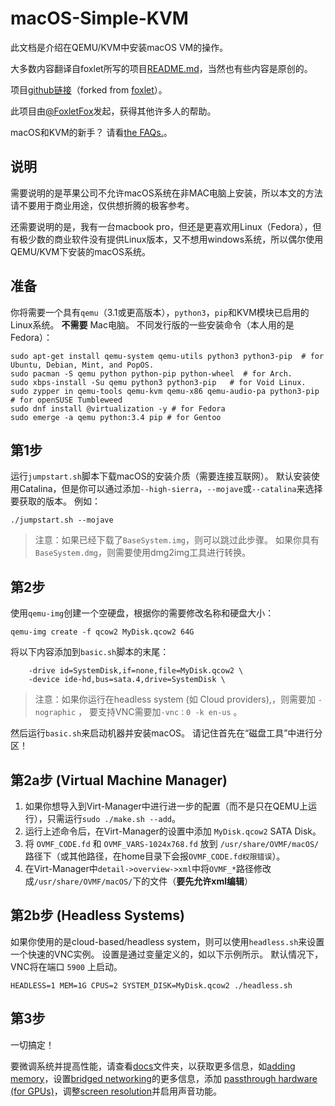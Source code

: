# macOS-Simple-KVM

此文档是介绍在QEMU/KVM中安装macOS VM的操作。

大多数内容翻译自foxlet所写的项目[README.md](https://github.com/lioneie/macOS-Simple-KVM/blob/master/README.md)，当然也有些内容是原创的。

项目[github链接](https://github.com/lioneie/macOS-Simple-KVM)（forked from [foxlet](https://github.com/foxlet/macOS-Simple-KVM/tree/master/docs)）。

此项目由[@FoxletFox](https://twitter.com/foxletfox)发起，获得其他许多人的帮助。

macOS和KVM的新手？ 请看[the FAQs.](https://github.com/lioneie/macOS-Simple-KVM/tree/master/docs/FAQs.md)。

## 说明

需要说明的是苹果公司不允许macOS系统在非MAC电脑上安装，所以本文的方法请不要用于商业用途，仅供想折腾的极客参考。

还需要说明的是，我有一台macbook pro，但还是更喜欢用Linux（Fedora），但有极少数的商业软件没有提供Linux版本，又不想用windows系统，所以偶尔使用QEMU/KVM下安装的macOS系统。

## 准备

你将需要一个具有`qemu`（3.1或更高版本），`python3`，`pip`和KVM模块已启用的Linux系统。 **不需要** Mac电脑。 不同发行版的一些安装命令（本人用的是Fedora）：

```
sudo apt-get install qemu-system qemu-utils python3 python3-pip  # for Ubuntu, Debian, Mint, and PopOS.
sudo pacman -S qemu python python-pip python-wheel  # for Arch.
sudo xbps-install -Su qemu python3 python3-pip   # for Void Linux.
sudo zypper in qemu-tools qemu-kvm qemu-x86 qemu-audio-pa python3-pip  # for openSUSE Tumbleweed
sudo dnf install @virtualization -y # for Fedora
sudo emerge -a qemu python:3.4 pip # for Gentoo
```

## 第1步
运行`jumpstart.sh`脚本下载macOS的安装介质（需要连接互联网）。 默认安装使用Catalina，但是你可以通过添加`--high-sierra`，`--mojave`或`--catalina`来选择要获取的版本。 例如：

```
./jumpstart.sh --mojave
```
> 注意：如果已经下载了`BaseSystem.img`，则可以跳过此步骤。 如果你具有`BaseSystem.dmg`，则需要使用dmg2img工具进行转换。

## 第2步
使用`qemu-img`创建一个空硬盘，根据你的需要修改名称和硬盘大小：

```
qemu-img create -f qcow2 MyDisk.qcow2 64G
```

将以下内容添加到`basic.sh`脚本的末尾：

```
    -drive id=SystemDisk,if=none,file=MyDisk.qcow2 \
    -device ide-hd,bus=sata.4,drive=SystemDisk \
```
> 注意：如果你运行在headless system (如 Cloud providers),，则需要加 `-nographic` ， 要支持VNC需要加`-vnc：0 -k en-us` 。

然后运行`basic.sh`来启动机器并安装macOS。 请记住首先在“磁盘工具”中进行分区！

## 第2a步 (Virtual Machine Manager)
1. 如果你想导入到Virt-Manager中进行进一步的配置（而不是只在QEMU上运行），只需运行`sudo ./make.sh --add`。
3. 运行上述命令后，在Virt-Manager的设置中添加 `MyDisk.qcow2` SATA Disk。
3. 将 `OVMF_CODE.fd` 和 `OVMF_VARS-1024x768.fd` 放到 `/usr/share/OVMF/macOS/` 路径下（或其他路径，在home目录下会报`OVMF_CODE.fd权限错误`）。
4. 在Virt-Manager中`detail->overview->xml`中将`OVMF_*`路径修改成`/usr/share/OVMF/macOS/`下的文件（**要先允许xml编辑**）

## 第2b步 (Headless Systems)
如果你使用的是cloud-based/headless system，则可以使用`headless.sh`来设置一个快速的VNC实例。 设置是通过变量定义的，如以下示例所示。 默认情况下，VNC将在端口 `5900` 上启动。

```
HEADLESS=1 MEM=1G CPUS=2 SYSTEM_DISK=MyDisk.qcow2 ./headless.sh
```

## 第3步

一切搞定！

要微调系统并提高性能，请查看[docs](https://github.com/lioneie/macOS-Simple-KVM/tree/master/docs)文件夹，以获取更多信息，如[adding memory](https://github.com/lioneie/macOS-Simple-KVM/blob/master/docs/guide-performance.md)，设置[bridged networking](https://github.com/lioneie/macOS-Simple-KVM/blob/master/docs/guide-networking.md)的更多信息，添加 [passthrough hardware (for GPUs)](https://github.com/lioneie/macOS-Simple-KVM/blob/master/docs/guide-passthrough.md)，调整[screen resolution](https://github.com/lioneie/macOS-Simple-KVM/blob/master/docs/guide-screen-resolution.md)并启用声音功能。